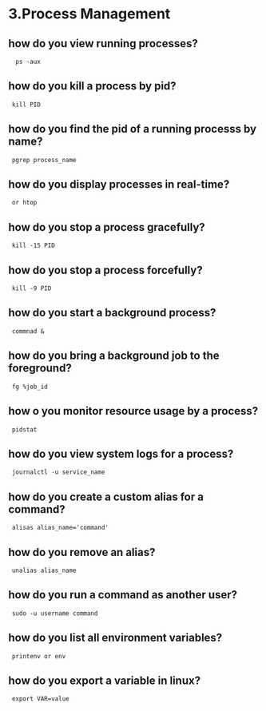 # 3.Process Management

## how do you view running processes?
```  ps -aux```
## how do you kill a process by pid?
``` kill PID```
## how do you find the pid of a running processs by name?
``` pgrep process_name```
## how do you display processes in real-time?
``` or htop```
## how do you stop a process gracefully?
``` kill -15 PID```
## how do you stop a process forcefully?
``` kill -9 PID```
## how do you start a background process?
``` commnad &```
## how do you bring a background job to the foreground?
``` fg %job_id```
## how o you monitor resource usage by a process?
``` pidstat```
## how do you view system logs for a process?
``` journalctl -u service_name```
## how do you create a custom alias for a command?
``` alisas alias_name='command'```
## how do you remove an alias?
``` unalias alias_name```
## how do you run a command as another user?
``` sudo -u username command```
## how do you list all environment variables?
``` printenv or env```
## how do you export a variable in linux?
``` export VAR=value```





